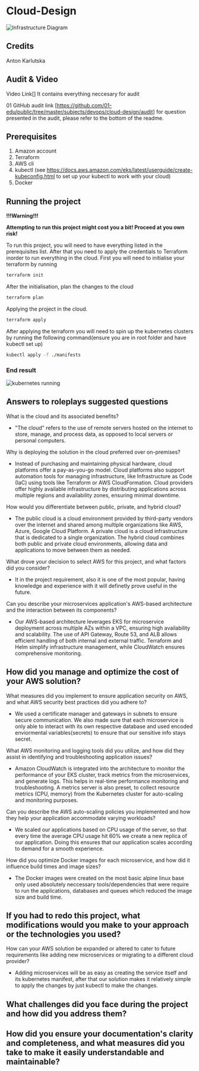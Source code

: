 # Cloud-Design

![Infrastructure Diagram](<img/Screenshot from 2024-09-27 14-16-28.png>)

## Credits

Anton
Karlutska

## Audit & Video
Video Link[] It contains everything neccesary for audit

01 GitHub audit link [https://github.com/01-edu/public/tree/master/subjects/devops/cloud-design/audit]
for question presented in the audit, please refer to the bottom of the readme.

## Prerequisites

1. Amazon account
2. Terraform
3. AWS cli
4. kubectl (see https://docs.aws.amazon.com/eks/latest/userguide/create-kubeconfig.html to set up your kubectl to work with your cloud)
5. Docker

## Running the project
**!!!Warning!!!**

**Attempting to run this project might cost you a bit! Proceed at you own risk!**

To run this project, you will need to have everything listed in the prerequisites list. After that you need to apply the credentials to Terraform inorder to run everything in the cloud. 
First you will need to initialise your terraform by running
```bash
terraform init
```
After the initialisation, plan the changes to the cloud
```bash
terraform plan
```
Applying the project in the cloud.
```bash 
terraform apply
```
After applying the terraform you will need to spin up the kubernetes clusters by running the following command(ensure you are in root folder and have kubectl set up)
```bash
kubectl apply -f ./manifests
```

### End result
![kubernetes running](<img/Screenshot_from_2024-09-27_01-07-37.png>)

## Answers to roleplays suggested questions

What is the cloud and its associated benefits?
- "The cloud" refers to the use of remote servers hosted on the internet to store, manage, and process data, as opposed to local servers or personal computers.

Why is deploying the solution in the cloud preferred over on-premises?
- Instead of purchasing and maintaining physical hardware, cloud platforms offer a pay-as-you-go model. Cloud platforms also support automation tools for managing infrastructure, like Infrastructure as Code (IaC) using tools like Terraform or AWS CloudFormation. Cloud providers offer highly available infrastructure by distributing applications across multiple regions and availability zones, ensuring minimal downtime.

How would you differentiate between public, private, and hybrid cloud?
- The public cloud is a cloud environment provided by third-party vendors over the internet and shared among multiple organizations like AWS, Azure, Google Cloud Platform. A private cloud is a cloud infrastructure that is dedicated to a single organization. The hybrid cloud combines both public and private cloud environments, allowing data and applications to move between them as needed.

What drove your decision to select AWS for this project, and what factors did you consider?
- It in the project requirement, also it is one of the most popular, having knowledge and experience with it will definetly prove useful in the future.

Can you describe your microservices application's AWS-based architecture and the interaction between its components?
- Our AWS-based architecture leverages EKS for microservice deployment across multiple AZs within a VPC, ensuring high availability and scalability. The use of API Gateway, Route 53, and ALB allows efficient handling of both internal and external traffic. Terraform and Helm simplify infrastructure management, while CloudWatch ensures comprehensive monitoring.

How did you manage and optimize the cost of your AWS solution?
- 

What measures did you implement to ensure application security on AWS, and what AWS security best practices did you adhere to?
- We used a certificate manager and gateways in subnets to ensure secure communication. We also made sure that each microservice is only able to interact with its own respective database and used encoded enviormental variables(secrets) to ensure that our sensitive info stays secret. 

What AWS monitoring and logging tools did you utilize, and how did they assist in identifying and troubleshooting application issues?
-  Amazon CloudWatch is integrated into the architecture to monitor the performance of your EKS cluster, track metrics from the microservices, and generate logs. This helps in real-time performance monitoring and troubleshooting. A metrics server is also preset, to collect resource metrics (CPU, memory) from the Kubernetes cluster for auto-scaling and monitoring purposes.

Can you describe the AWS auto-scaling policies you implemented and how they help your application accommodate varying workloads?
- We scaled our applications based on CPU usage of the server, so that every time the average CPU usage hit 60% we create a new replica of our application. Doing this ensures that our application scales according to demand for a smooth experience.

How did you optimize Docker images for each microservice, and how did it influence build times and image sizes?
- The Docker images were created on the most basic alpine linux base only used absolutely neccessary tools/dependencies that were require to run the applications, databases and queues which reduced the image size and build time.

If you had to redo this project, what modifications would you make to your approach or the technologies you used?
- 

How can your AWS solution be expanded or altered to cater to future requirements like adding new microservices or migrating to a different cloud provider?
- Adding microservices will be as easy as creating the service itself and its kubernetes manifest, after that our solution makes it relatively simple to apply the changes by just kubectl to make the changes.

What challenges did you face during the project and how did you address them?
- 

How did you ensure your documentation's clarity and completeness, and what measures did you take to make it easily understandable and maintainable?
- 
